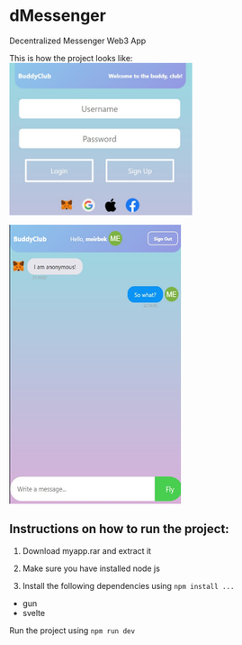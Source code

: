 # dMessenger
Decentralized Messenger Web3 App

This is how the project looks like:
<img src = "screenshot.jpg" width="325" height="270">

<img src = "screenshot2.jpg" width="305" height="495">

## Instructions on how to run the project:

1) Download myapp.rar and extract it

2) Make sure you have installed node js

3) Install the following dependencies using `npm install ...`

- gun
- svelte

Run the project using `npm run dev`
